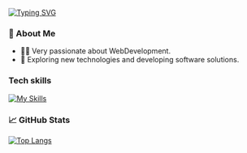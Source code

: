 [![Typing SVG](https://readme-typing-svg.demolab.com?font=Montserrat+Alternates&weight=500&size=24&pause=1000&color=09D6F7&width=435&lines=Hi%2C+my+name+is+Ionut+%F0%9F%91%8B)](https://git.io/typing-svg)

### 👤  About Me
- 👨‍💻 Very passionate about WebDevelopment.
- 🤔 Exploring new technologies and developing software solutions.

### Tech skills
[![My Skills](https://skillicons.dev/icons?i=html,css,tailwind,bootstrap,js,jquery,react,redux,ts,nextjs,nodejs,mongodb,mysql,github,nginx)](https://skillicons.dev)



### 📈 GitHub Stats

[![Top Langs](https://github-readme-stats.vercel.app/api/top-langs/?username=ionut)](https://github.com/ionut/github-readme-stats)




